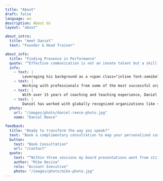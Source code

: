 ```yaml
---
title: "About"
draft: false
language: en
description: About Us
layout: "about"

about_intro:
  title: "meet Daniel"
  text: "Founder & Head Trainer"

about_info:
  title: "Finding Presence in Performance"
  quote: "“Effective communication is not an innate talent but a skill that one develops through dedicated practice.”"
  info:
    - text: |
        Leveraging his background as a <span class="inline font-semibold bg-gold-gradient">performer</span>, Daniel Reece partners with <span class="inline font-semibold bg-gold-gradient">C-suite executives worldwide</span> to refine their communication skills, tailoring the work to each client’s specific industry and needs.
    - text: |
        Working with professionals from some of the most successful organizations in politics, finance, sales, legal, tech, healthcare, and more, Daniel's approach integrates <span class="inline font-semibold bg-gold-gradient">performing arts fundamentals with cognitive analysis rooted in neuroscience</span> to equip clients with the techniques and structure to communicate with confidence.
    - text: |
        With over 15 years of coaching and teaching experience, Daniel blends behavioral insights and leadership training to develop impactful communication strategies for his clients. His expertise spans areas such as <span class="inline font-semibold bg-gold-gradient">presentation performance, executive presence, managing speaking anxiety, storytelling, and vocal enhancement</span>. Whether helping professionals prepare for high-stakes presentations or navigate challenging conversations, Daniel's methods create an authentic and dynamic delivery style tailored to each individual.
    - text: |
        Daniel has worked with globally recognized organizations like <span class="inline font-semibold bg-gold-gradient">Google, Netflix, Goldman Sachs, and AstraZeneca</span>, and he holds an <span class="inline font-semibold bg-gold-gradient">MFA from Yale University</span>. In addition to his coaching, Daniel continues to perform on <span class="inline font-semibold bg-gold-gradient">both stage and screen</span>, bringing a unique performer’s perspective to his clients’ growth.
  photo:
    url: "/images/photo/daniel-reece-photo.jpg"
    name: "Daniel Reece"

feedback:
  title: "Ready to transform the way you speak?"
  text: "Book a complimentary consultation to map your personalized coaching plan."
  button:
    text: "Book Consultation"
    url: "/contact"
  quote:
    text: "“Within three sessions my board presentations went from stiff to standout. Dan’s guidance gave me the confidence to own the room.”"
    author: "Mike Decina"
    role: "Account Executive"
    photo: "/images/photo/mike-photo.jpg"
---
```

